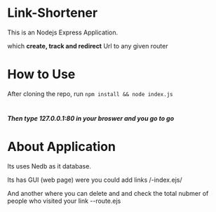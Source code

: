 # Link-Shortener
This is an Nodejs Express Application.

which **create, track and redirect** Url to any given router 
## 
# How to Use 
After cloning the repo,
run ```npm install && node index.js```
# 
##### Then type **127.0.0.1:80** in your broswer and you go to go 
# 
# About Application 
Its uses Nedb as it database.

Its has GUI (web page) were you could add links /-index.ejs/

And another where you can delete and  and check the total nubmer of people who visited your link --route.ejs
  
